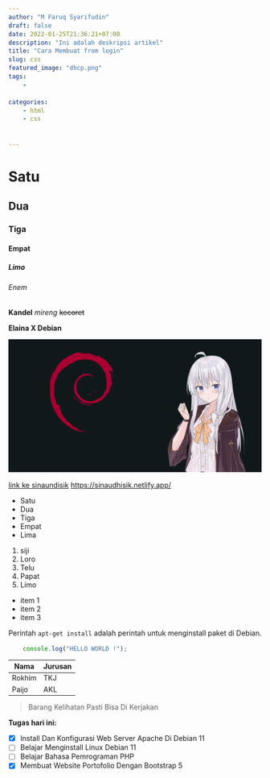 ```yaml
---
author: "M Faruq Syarifudin"
draft: false
date: 2022-01-25T21:36:21+07:00
description: "Ini adalah deskripsi artikel"
title: "Cara Membuat from login"
slug: css
featured_image: "dhcp.png"
tags:
    - 

categories:
    - html
    - css


---
```


# Satu
## Dua
### Tiga
#### Empat
##### Limo
###### Enem

**Kandel**
*mireng*
~~kecoret~~

**Elaina X Debian**

![Elaina X Debian](/static/img/debian.png)

[link ke sinaundisik](https://sinaudhisik.netlify.app/ "Pergi ke sinaundisik.my.id")
https://sinaudhisik.netlify.app/

* Satu
* Dua
* Tiga
* Empat
* Lima

1. siji
2. Loro
3. Telu
4. Papat
5. Limo

- item 1
- item 2
- item 3

Perintah `apt-get install` adalah perintah untuk menginstall paket di Debian.

```javaScript
    console.log("HELLO WORLD !");
```

| Nama   | Jurusan  |
| -----  | -------- |
| Rokhim | TKJ      |
| Paijo  | AKL      |

> Barang Kelihatan Pasti Bisa Di Kerjakan

**Tugas hari ini:**

- [x] Install Dan Konfigurasi Web Server Apache Di Debian 11
- [ ] Belajar Menginstall Linux Debian 11
- [ ] Belajar Bahasa Pemrograman PHP
- [x] Membuat Website Portofolio Dengan Bootstrap 5
